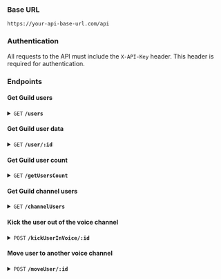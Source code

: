 ### Base URL

```
https://your-api-base-url.com/api
```

### Authentication

All requests to the API must include the `X-API-Key` header. This header is required for authentication.

### Endpoints

#### Get Guild users

<details>
 <summary><code>GET</code> <code><b>/users</b></code></summary>

##### Parameters

> | name    | type     | data type | description            |
> | ------- | -------- | --------- | ---------------------- |
> | guildId | required | string    | Discord server GuildId |

##### Responses

> | http code | content-type       | response                                                   |
> | --------- | ------------------ | ---------------------------------------------------------- |
> | `200`     | `application/json` | `{"code":"200","status": "success","data":Array}`          |
> | `400`     | `application/json` | `{"code":"400","status": "error","message":"Bad Request"}` |

</details>

#### Get Guild user data

<details>
 <summary><code>GET</code> <code><b>/user/:id</b></code></summary>

##### Parameters

> | name    | type     | data type | description            |
> | ------- | -------- | --------- | ---------------------- |
> | id      | required | string    | Discord userId         |
> | guildId | required | string    | Discord server GuildId |

##### Responses

> | http code | content-type       | response                                                   |
> | --------- | ------------------ | ---------------------------------------------------------- |
> | `200`     | `application/json` | `{"code":"200","status": "success","data":Array}`          |
> | `400`     | `application/json` | `{"code":"400","status": "error","message":"Bad Request"}` |

</details>

#### Get Guild user count

<details>
 <summary><code>GET</code> <code><b>/getUsersCount</b></code></summary>

##### Parameters

> | name    | type     | data type | description            |
> | ------- | -------- | --------- | ---------------------- |
> | guildId | required | string    | Discord server GuildId |

##### Responses

> | http code | content-type       | response                                                             |
> | --------- | ------------------ | -------------------------------------------------------------------- |
> | `200`     | `application/json` | `{"code":"200","status": "success","data":{ memberAmount: number }}` |
> | `400`     | `application/json` | `{"code":"400","status": "error","message":"Bad Request"}`           |

</details>

#### Get Guild channel users

<details>
 <summary><code>GET</code> <code><b>/channelUsers</b></code></summary>

##### Parameters

> | name      | type     | data type | description              |
> | --------- | -------- | --------- | ------------------------ |
> | guildId   | required | string    | Discord server GuildId   |
> | channelId | required | string    | Discord server channelId |

##### Responses

> | http code | content-type       | response                                                   |
> | --------- | ------------------ | ---------------------------------------------------------- |
> | `200`     | `application/json` | `{"code":"200","status": "success","data":Array}`          |
> | `400`     | `application/json` | `{"code":"400","status": "error","message":"Bad Request"}` |

</details>

#### Kick the user out of the voice channel

<details>
 <summary><code>POST</code> <code><b>/kickUserInVoice/:id</b></code></summary>

##### Parameters

> | name    | type     | data type | description            |
> | ------- | -------- | --------- | ---------------------- |
> | id      | required | string    | Discord userId         |
> | guildId | required | string    | Discord server GuildId |

##### Responses

> | http code | content-type       | response                                                   |
> | --------- | ------------------ | ---------------------------------------------------------- |
> | `200`     | `application/json` | `{"code":"200","status": "success","data":String}`         |
> | `400`     | `application/json` | `{"code":"400","status": "error","message":"Bad Request"}` |

</details>

#### Move user to another voice channel

<details>
 <summary><code>POST</code> <code><b>/moveUser/:id</b></code></summary>

##### Parameters

> | name      | type     | data type | description                      |
> | --------- | -------- | --------- | -------------------------------- |
> | id        | required | string    | Discord userId                   |
> | guildId   | required | string    | Discord server GuildId           |
> | channelId | required | string    | Discord server channelId to move |

##### Responses

> | http code | content-type       | response                                                   |
> | --------- | ------------------ | ---------------------------------------------------------- |
> | `200`     | `application/json` | `{"code":"200","status": "success","data":String}`         |
> | `400`     | `application/json` | `{"code":"400","status": "error","message":"Bad Request"}` |

</details>